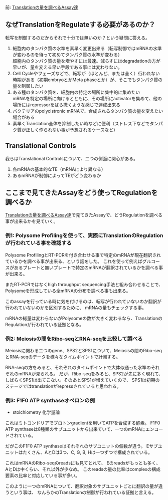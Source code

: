 前: [Translationの量を調べるAssay達](Translationの量を調べるAssay達.md)

## なぜTranslationをRegulateする必要があるのか？

転写を制御するのだからそれで十分では無いのか？という疑問に答える。

1. 細胞内のタンパク質の水準を素早く変更出来る（転写制御ではmRNAの水準が変わるのを待って初めてタンパク質の水準が変わる）  
細胞内のタンパク質の量を増やすには最速。減らすにはdegradationの方が早いが、量を変える早い手段である事には変わりない。
2. Cell Cycleやフェーズなどで、転写が（ほとんど、または全く）行われない時期がある（初期embryoとかMeta phaseとか）が、そこでもタンパク質の量を制御したい
3. ある種のタンパク質を、細胞内の特定の場所に集中的に集めたい  
mRNAを特定の場所に向けるとともに、その場所にactivatorを集めて、他の場所にはrepressorをばら撒くような感じで達成出来る
4. バクテリアのpolycistronic mRNAで、合成されるタンパク質の量を変えたい場合がある
5. 素早くTranslation全体を抑制したい時などに便利（ストレス下などでタンパク質が正しく作られない事が予想されるケースなど）

## Translational Controls

我らはTranslational Controlsについて、二つの側面に関心がある。

1. 各mRNAの基本的なTE（mRNAにより異なる）
2. あるmRNAが制御によってTEがどう変わるか

## ここまで見てきたAssayをどう使ってRegulationを調べるか

[Translationの量を調べるAssay達](Translationの量を調べるAssay達.md)で見てきたAssayで、どうRegulationを調べる事が出来るかを見ていく。

### 例1: Polysome Profilingを使って、実際にTranslationのRegulationが行われている事を確認する

Polysome ProfilingとRT-PCRを付き合わせる事で特定のmRNAが現在翻訳されているかを調べる事が出来る、という話をした。
これを使って例えばグルコースがあるプレートと無いプレートで特定のmRNAが翻訳されているかを調べる事が出来る。

またRT-PCRではなくhigh throughput sequencing手法と組み合わせることで、Polysomeを形成している全mRNAの分布を調べる事も出来る。

このassayを行っている時に気を付けるのは、転写が行われていないのか翻訳が行われていないのかを区別するために、
mRNAの量もチェックする事。

mRNAの総量は変わらないがPolysomeの数が大きく変わるなら、TranslationのRegulationが行われている証拠となる。

### 例2: Meiosisの間をRibo-seqとRNA-seqを比較して調べる

Meiosisに関わる二つのgene、SPS2とSPS1について、Meiosisの間のRibo-seqとRNA-seqのデータを様々なタイムポイントで計測する。

RNA-seqの方をみると、それぞれのタイムポイントで大体似通った水準のそれぞれのmRNAが見られる。
だが、Ribo-seqをみると、SPS2が先に多く現れて、しばらくSPS1は出てこない。そのあとSPS1が増えていくので、
SPS1は初期のステージではtranslationがrepressされていると思われる。

### 例3: F1F0 ATP synthaseオペロンの例

- stoichiometry 化学量論

これはミトコンドリアでプロトンgradientを用いてATPを合成する酵素。
F1F0 ATP synthaseは8種類のサブユニットから出来ていて、一つのmRNAにエンコードされている。

だがこのF1F0 ATP synthaseはそれぞれのサブユニットの個数が違う。
Eサブユニットはたくさん、AとDは3つ、C, G, B, Hは一つずつで構成されている。

これはmRNAのRibo-seqのreadsにも見てとれて、
Eのreadsがもっとも多く、AとDは中くらい、それ以外が少なめ。
このreadsの量の比率はcomplexの構成要素の比率と対応している事が多い。

このように一つのmRNAについて、翻訳対象のサブユニットごとに翻訳の量が違うという事は、
なんらかのTranslationの制御が行われている証拠と言える。